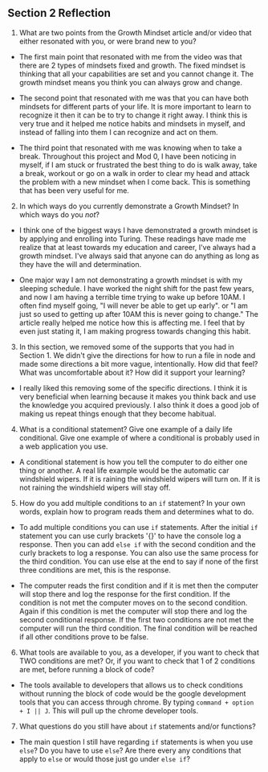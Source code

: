 ## Section 2 Reflection

1. What are two points from the Growth Mindset article and/or video that either resonated with you, or were brand new to you?

  * The first main point that resonated with me from the video was that there are 2 types of mindsets fixed and growth. The fixed mindset is thinking that all your capabilities are set and you cannot change it. The growth mindset means you think you can always grow and change.

  * The second point that resonated with me was that you can have both mindsets for different parts of your life. It is more important to learn to recognize it then it can be to try to change it right away. I think this is very true and it helped me notice habits and mindsets in myself, and instead of falling into them I can recognize and act on them.

  * The third point that resonated with me was knowing when to take a break. Throughout this project and Mod 0, I have been noticing in myself, if I am stuck or frustrated the best thing to do is walk away, take a break, workout or go on a walk in order to clear my head and attack the problem with a new mindset when I come back. This is something that has been very useful for me.


2. In which ways do you currently demonstrate a Growth Mindset? In which ways do you _not_?

  * I think one of the biggest ways I have demonstrated a growth mindset is by applying and enrolling into Turing. These readings have made me realize that at least towards my education and career, I've always had a growth mindset. I've always said that anyone can do anything as long as they have the will and determination.

  * One major way I am not demonstrating a growth mindset is with my sleeping schedule. I have worked the night shift for the past few years, and now I am having a terrible time trying to wake up before 10AM. I often find myself going, "I will never be able to get up early". or "I am just so used to getting up after 10AM this is never going to change." The article really helped me notice how this is affecting me. I feel that by even just stating it, I am making progress towards changing this habit.

3. In this section, we removed some of the supports that you had in Section 1. We didn't give the directions for how to run a file in node and made some directions a bit more vague, intentionally. How did that feel? What was uncomfortable about it? How did it support your learning?
  * I really liked this removing some of the specific directions. I think it is very beneficial when learning because it makes you think back and use the knowledge you acquired previously. I also think it does a good job of making us repeat things enough that they become habitual.

4. What is a conditional statement? Give one example of a daily life conditional. Give one example of where a conditional is probably used in a web application you use.

  * A conditional statement is how you tell the computer to do either one thing or another. A real life example would be the automatic car windshield wipers. If it is raining the windshield wipers will turn on. If it is not raining the windshield wipers will stay off.

5. How do you add multiple conditions to an `if` statement? In your own words, explain how to program reads them and determines what to do.

  * To add multiple conditions you can use `if` statements. After the initial `if` statement you can use curly brackets '{}' to have the console log a response. Then you can add `else if` with the second condition and the curly brackets to log a response. You can also use the same process for the third condition. You can use else at the end to say if none of the first three conditions are met, this is the response.

  * The computer reads the first condition and if it is met then the computer will stop there and log the response for the first condition. If the condition is not met the computer moves on to the second condition. Again if this condition is met the computer will stop there and log the second conditional response. If the first two conditions are not met the computer will run the third condition. The final condition will be reached if all other conditions prove to be false.


6. What tools are available to you, as a developer, if you want to check that TWO conditions are met? Or, if you want to check that 1 of 2 conditions are met, before running a block of code?

  * The tools available to developers that allows us to check conditions without running the block of code would be the google development tools that you can access through chrome. By typing `command + option + I || J`. This will pull up the chrome developer tools.


7. What questions do you still have about `if` statements and/or functions?

  * The main question I still have regarding `if` statements is when you use `else`? Do you have to use `else`? Are there every any conditions that apply to `else` or would those just go under `else if`?
